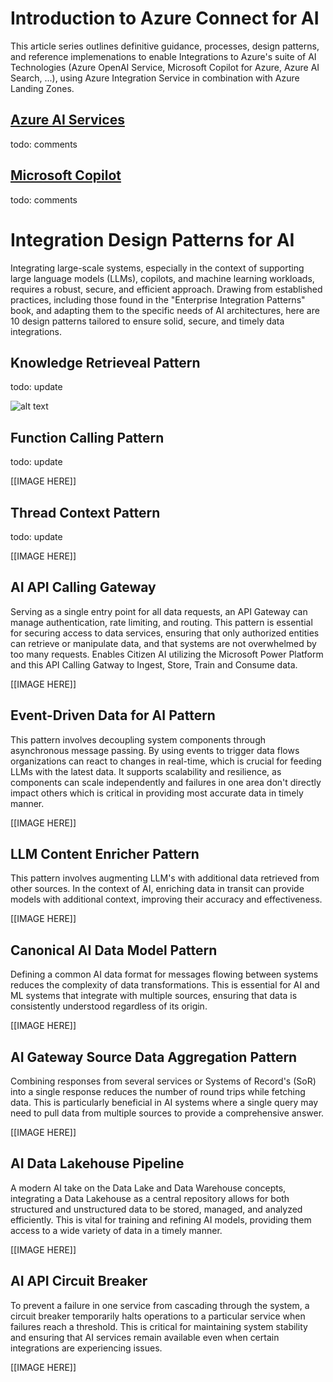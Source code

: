 # Introduction to Azure Connect for AI

This article series outlines definitive guidance, processes, design patterns, and reference implemenations to enable Integrations to Azure's suite of AI Technologies (Azure OpenAI Service, Microsoft Copilot for Azure, Azure AI Search, ...), using Azure Integration Service in combination with Azure Landing Zones. 

## [Azure AI Services](https://learn.microsoft.com/en-us/azure/ai-services/what-are-ai-services)

todo: comments

## [Microsoft Copilot](https://azure.microsoft.com/en-us/products/copilot )

todo: comments



# Integration Design Patterns for AI

Integrating large-scale systems, especially in the context of supporting large language models (LLMs), copilots, and machine learning workloads, requires a robust, secure, and efficient approach. Drawing from established practices, including those found in the "Enterprise Integration Patterns" book, and adapting them to the specific needs of AI architectures, here are 10 design patterns tailored to ensure solid, secure, and timely data integrations.

## Knowledge Retrieveal Pattern

todo: update



![alt text](Images/KnowedgeRetrievealPattern.png "Knowedge Retrieveal Pattern")

## Function Calling Pattern

todo: update



[[IMAGE HERE]]



## Thread Context Pattern

todo: update



[[IMAGE HERE]]



## **AI API Calling Gateway**

Serving as a single entry point for all data requests, an API Gateway can manage authentication, rate limiting, and routing. This pattern is essential for securing access to data services, ensuring that only authorized entities can retrieve or manipulate data, and that systems are not overwhelmed by too many requests.  Enables Citizen AI utilizing the Microsoft Power Platform and this API Calling Gatway to Ingest, Store, Train and Consume data.



[[IMAGE HERE]]

## 

## Event-Driven Data for AI Pattern

This pattern involves decoupling system components through asynchronous message passing. By using events to trigger data flows organizations can react to changes in real-time, which is crucial for feeding LLMs with the latest data. It supports scalability and resilience, as components can scale independently and failures in one area don't directly impact others which is critical in providing most accurate data in timely manner.



[[IMAGE HERE]]



## LLM Content Enricher Pattern

This pattern involves augmenting LLM's with additional data retrieved from other sources. In the context of AI, enriching data in transit can provide models with additional context, improving their accuracy and effectiveness.



[[IMAGE HERE]]



## Canonical AI Data Model Pattern

Defining a common AI data format for messages flowing between systems reduces the complexity of data transformations. This is essential for AI and ML systems that integrate with multiple sources, ensuring that data is consistently understood regardless of its origin.



[[IMAGE HERE]]



## AI Gateway Source Data Aggregation Pattern

Combining responses from several services or Systems of Record's (SoR) into a single response reduces the number of round trips while fetching data. This is particularly beneficial in AI systems where a single query may need to pull data from multiple sources to provide a comprehensive answer.



[[IMAGE HERE]]



## AI Data Lakehouse Pipeline

A modern AI take on the Data Lake and Data Warehouse concepts, integrating a Data Lakehouse as a central repository allows for both structured and unstructured data to be stored, managed, and analyzed efficiently. This is vital for training and refining AI models, providing them access to a wide variety of data in a timely manner.



[[IMAGE HERE]]



## AI API Circuit Breaker

To prevent a failure in one service from cascading through the system, a circuit breaker temporarily halts operations to a particular service when failures reach a threshold. This is critical for maintaining system stability and ensuring that AI services remain available even when certain integrations are experiencing issues.



[[IMAGE HERE]]
